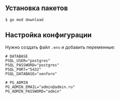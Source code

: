 ## Установка пакетов

    $ go mod download

## Настройка конфигурации
Нужно создать файл `.env` и добавить переменные:

    # DATABASE
    PSQL_USER="postgres"
    PSQL_PASSWORD="postgres"
    PSQL_PORT="5432"
    PSQL_DATABASE="xenforo"
    
    # PG_ADMIN
    PG_ADMIN_EMAIL="admin@admin.ru"
    PG_ADMIN_PASSWORD="admin"